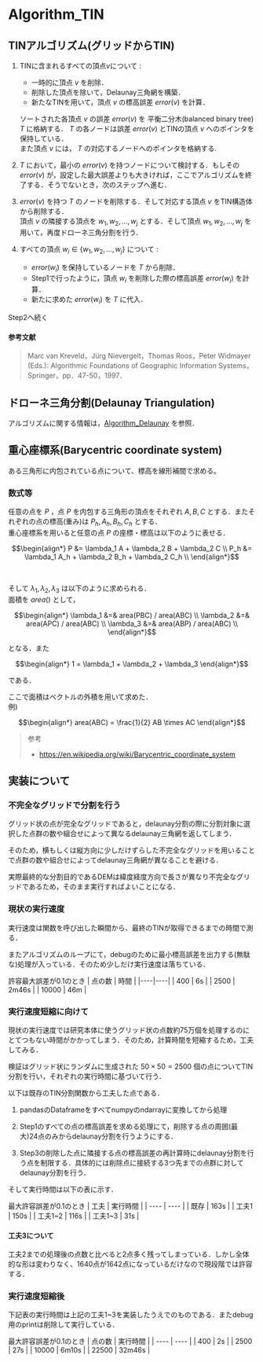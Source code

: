 # Algorithm_TIN


## TINアルゴリズム(グリッドからTIN)
1. TINに含まれるすべての頂点$v$について :
    
    * 一時的に頂点 $v$ を削除．
    * 削除した頂点を除いて，Delaunay三角網を構築．
    * 新たなTINを用いて，頂点 $v$ の標高誤差 $error(v)$ を計算．

    ソートされた各頂点 $v$ の誤差 $error(v)$ を 平衡二分木(balanced binary tree) $T$ に格納する． $T$ の各ノードは誤差 $error(v)$ とTINの頂点 $v$ へのポインタを保持している．  
    また頂点 $v$ には， $T$ の対応するノードへのポインタを格納する.

2. $T$ において，最小の $error(v)$ を持つノードについて検討する．もしその $error(v)$ が，設定した最大誤差よりも大きければ，ここでアルゴリズムを終了する．そうでないとき，次のステップへ進む．

3. $error(v)$ を持つ $T$ のノードを削除する．そして対応する頂点 $v$ をTIN構造体から削除する．  
頂点 $v$ の隣接する頂点を $w_1, w_2, ..., w_j$ とする．そして頂点 $w_1, w_2, ..., w_j$ を用いて，再度ドローネ三角分割を行う．

4. すべての頂点 $w_i \in \{w_1, w_2, ..., w_j\}$ について : 

    * $error(w_i)$ を保持しているノードを $T$ から削除．
    * Step1で行ったように，頂点 $w_i$ を削除した際の標高誤差 $error(w_i)$ を計算．
    * 新たに求めた $error(w_i)$ を $T$ に代入．

Step2へ続く  


#### 参考文献
> Marc van Kreveld，Jürg Nievergelt，Thomas Roos，Peter Widmayer (Eds.): Algorithmic Foundations of Geographic Information Systems，Springer，pp．47-50，1997．



## ドローネ三角分割(Delaunay Triangulation)

アルゴリズムに関する情報は，[Algorithm_Delaunay](https://github.com/aoken0/Algorithm_Delaunay) を参照．


## 重心座標系(Barycentric coordinate system)

ある三角形に内包されている点について、標高を線形補間で求める。

### 数式等
任意の点を $P$ ，点 $P$ を内包する三角形の頂点をそれぞれ $A, B, C$ とする．またそれぞれの点の標高(重み)は $P_h, A_h, B_h, C_h$ とする．  
重心座標系を用いると任意の点 $P$ の座標・標高は以下のように表せる．

```math
\begin{align*}
P &= \lambda_1 A + \lambda_2 B + \lambda_2 C \\
P_h &= \lambda_1 A_h + \lambda_2 B_h + \lambda_2 C_h \\
\end{align*}
```

&emsp;

そして $\lambda_1, \lambda_2, \lambda_3$ は以下のように求められる．  
面積を $area()$ として， 

```math
\begin{align*}
\lambda_1 &=& area(PBC) / area(ABC) \\
\lambda_2 &=& area(APC) / area(ABC) \\
\lambda_3 &=& area(ABP) / area(ABC) \\
\end{align*}
```

となる．また

```math
\begin{align*}
1 = \lambda_1 + \lambda_2 + \lambda_3
\end{align*}
```

である．

ここで面積はベクトルの外積を用いて求めた．  
例)

```math
\begin{align*}
area(ABC) = \frac{1}{2} AB \times AC
\end{align*}
```

> 参考  
> * https://en.wikipedia.org/wiki/Barycentric_coordinate_system



## 実装について

### 不完全なグリッドで分割を行う

グリッド状の点が完全なグリッドであると，delaunay分割の際に分割対象に選択した点群の数や組合せによって異なるdelaunay三角網を返してしまう．

そのため，横もしくは縦方向に少しだけずらした不完全なグリッドを用いることで点群の数や組合せによってdelaunay三角網が異なることを避ける．  

実際最終的な分割目的であるDEMは緯度経度方向で長さが異なり不完全なグリッドであるため，そのまま実行すればよいことになる．

### 現状の実行速度

実行速度は関数を呼び出した瞬間から、最終のTINが取得できるまでの時間で測る．

またアルゴリズムのループにて，debugのために最小標高誤差を出力する(無駄な)処理が入っている．そのため少しだけ実行速度は落ちている．

許容最大誤差が0.1のとき
| 点の数 | 時間 |
|----|----|
| 400 | 6s |
| 2500 | 2m46s |
| 10000 | 46m |

### 実行速度短縮に向けて

現状の実行速度では研究本体に使うグリッド状の点数約75万個を処理するのにとてつもない時間がかかってしまう．そのため，計算時間を短縮するため，工夫してみる．

検証はグリッド状にランダムに生成された $50\times50=2500$ 個の点についてTIN分割を行い，それぞれの実行時間に基づいて行う．

以下は既存のTIN分割関数から工夫した点である．
1. pandasのDataframeをすべてnumpyのndarrayに変換してから処理

2. Step1のすべての点の標高誤差を求める処理にて，削除する点の周囲(最大)24点のみからdelaunay分割を行うようにする．

3. Step3の削除した点に隣接する点の標高誤差の再計算時にdelaunay分割を行う点を制限する．具体的には削除点に接続する3つ先までの点群に対してdelaunay分割を行う．

そして実行時間は以下の表に示す．

最大許容誤差が0.1のとき
| 工夫 | 実行時間 |
| ---- | ---- |
| 既存 | 163s |
| 工夫1 | 150s |
| 工夫1~2 | 116s |
| 工夫1~3 | 31s |

#### 工夫3について
工夫2までの処理後の点数と比べると2点多く残ってしまっている．しかし全体的な形は変わりなく、1640点が1642点になっているだけなので現段階では許容する．

### 実行速度短縮後

下記表の実行時間は上記の工夫1~3を実装したうえでのものである．またdebug用のprintは削除して実行している．

最大許容誤差が0.1のとき
| 点の数 | 実行時間 |
| ---- | ---- |
| 400 | 2s |
| 2500 | 27s |
| 10000 | 6m10s |
| 22500 | 32m46s |




